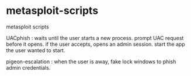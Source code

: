 # metasploit-scripts
metasploit scripts


UACphish :
waits until the user starts a new process.
prompt UAC request before it opens.
if the user accepts, opens an admin session.
start the app the user wanted to start.

pigeon-escalation :
when the user is away, fake lock windows to phish admin credentials.
